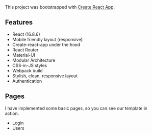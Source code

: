This project was bootstrapped with [Create React App](https://github.com/facebook/create-react-app).

## Features

- React (16.8.6)
- Mobile friendly layout (responsive)
- Create-react-app under the hood
- React Router
- Material-UI
- Modular Architecture
- CSS-in-JS styles
- Webpack build
- Stylish, clean, responsive layout
- Authentication

## Pages

I have implemented some basic pages, so you can see our template in action.

- Login
- Users
